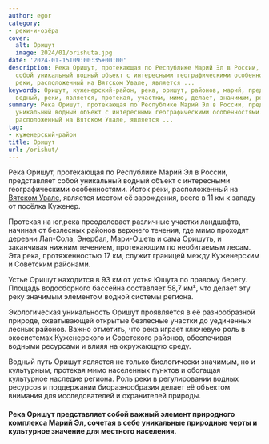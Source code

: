 ```yaml
---
author: egor
category:
- реки-и-озёра
cover:
  alt: Оришут
  image: 2024/01/orishuta.jpg
date: '2024-01-15T09:00:35+00:00'
description: Река Оришут, протекающая по Республике Марий Эл в России, представляет
  собой уникальный водный объект с интересными географическими особенностями. Исток
  реки, расположенный на Вятском Увале, является ...
keywords: Оришут, куженерский-район, река, оришут, районов, марий, представляет, собой,
  водный, реки, является, протекая, участки, мимо, делает, значимым, региона
summary: Река Оришут, протекающая по Республике Марий Эл в России, представляет собой
  уникальный водный объект с интересными географическими особенностями. Исток реки,
  расположенный на Вятском Увале, является ...
tag:
- куженерский-район
title: Оришут
url: /orishut/
---
```


Река Оришут, протекающая по Республике Марий Эл в России, представляет собой уникальный водный объект с интересными географическими особенностями. Исток реки, расположенный на [Вятском Увале](/kamennaya-gora-marij-el/), является местом её зарождения, всего в 11 км к западу от посёлка Куженер.

Протекая на юг,река преодолевает различные участки ландшафта, начиная от безлесных районов верхнего течения, где мимо проходят деревни Лап-Сола, Энербал, Мари-Ошеть и сама Оришуть, и заканчивая нижним течением, протекающим по необитаемым лесам. Эта река, протяженностью 17 км, служит границей между Куженерским и Советским районами.

Устье Оришут находится в 93 км от устья Юшута по правому берегу. Площадь водосборного бассейна составляет 58,7 км², что делает эту реку значимым элементом водной системы региона.

Экологическая уникальность Оришут проявляется в её разнообразной природе, охватывающей открытые безлесные участки до уединенных лесных районов. Важно отметить, что река играет ключевую роль в экосистемах Куженерского и Советского районов, обеспечивая водными ресурсами и влияя на окружающую среду.

Водный путь Оришут является не только биологически значимым, но и культурным, протекая мимо населенных пунктов и обогащая культурное наследие региона. Роль реки в регулировании водных ресурсов и поддержании биоразнообразия делает её объектом внимания для исследователей и охранителей природы.

#### Река Оришут представляет собой важный элемент природного комплекса Марий Эл, сочетая в себе уникальные природные черты и культурное значение для местного населения.